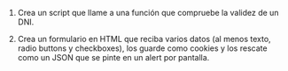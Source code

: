 1. Crea un script que llame a una función que compruebe la validez de un DNI.

2. Crea un formulario en HTML que reciba varios datos (al menos texto, radio buttons y checkboxes), los guarde como cookies y los rescate como un JSON que se pinte en un alert por pantalla.